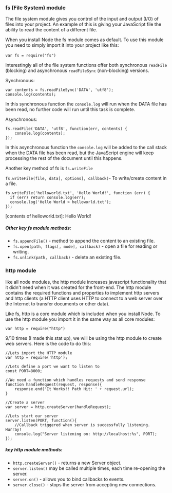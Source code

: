 ### fs (File System) module

The file system module gives you control of the input and output (I/O) of files into your project. An example of this is giving your JavaScript file the ability to read the content of a different file.

When you install Node the fs module comes as default. To use this module you need to simply import it into your project like this:<br><br>
`var fs = require("fs")`

Interestingly all of the file system functions offer both synchronous `readFile` (blocking) and asynchronous `readFileSync` (non-blocking) versions.

Synchronous:

```
var contents = fs.readFileSync('DATA', 'utf8');
console.log(contents);
```

In this synchronous function the `console.log` will run when the DATA file has been read, no further code will run until this task is complete.

Asynchronous:

```
fs.readFile('DATA', 'utf8', function(err, contents) {
    console.log(contents);
});
```

In this asynchronous function the `console.log` will be added to the call stack when the DATA file has been read, but the JavaScript engine will keep processing the rest of the document until this happens.

Another key method of fs is `fs.writeFile`

`fs.writeFile(file, data[, options], callback)`- To write/create content in a file.

```
fs.writeFile('helloworld.txt', 'Hello World!', function (err) {
  if (err) return console.log(err);
  console.log('Hello World > helloworld.txt');
});
```

[contents of helloworld.txt]:
Hello World!

##### Other key fs module methods:<br>
- `fs.appendFile()` - method to append the content to an existing file.
- `fs.open(path, flags[, mode], callback)` - open a file for reading or writing.
- `fs.unlink(path, callback)` - delete an existing file.

### http module

like all node modules, the http module increases javascript functionality that it didn't need when it was created for the front-end. The http module contains the required functions and properties to implement http servers and http clients (a HTTP client uses HTTP to connect to a web server over the Internet to transfer documents or other data).

Like fs, http is a core module which is included when you install Node. To use the http module you import it in the same way as all core modules: <br>

`var http = require("http")`

9/10 times (I made this stat up), we will be using the http module to create web servers. Here is the code to do this:

```
//Lets import the HTTP module
var http = require('http');

//Lets define a port we want to listen to
const PORT=8000;

//We need a function which handles requests and send response
function handleRequest(request, response){
    response.end('It Works!! Path Hit: ' + request.url);
}

//Create a server
var server = http.createServer(handleRequest);

//Lets start our server
server.listen(PORT, function(){
    //Callback triggered when server is successfully listening. Hurray!
    console.log("Server listening on: http://localhost:%s", PORT);
});
```

##### key http module methods:
- `http.createServer()` - returns a new Server object.
- `server.listen()` may be called multiple times, each time re-opening the server.
- `server.on()` - allows you to bind callbacks to events.
- `server.close()` - stops the server from accepting new connections.
